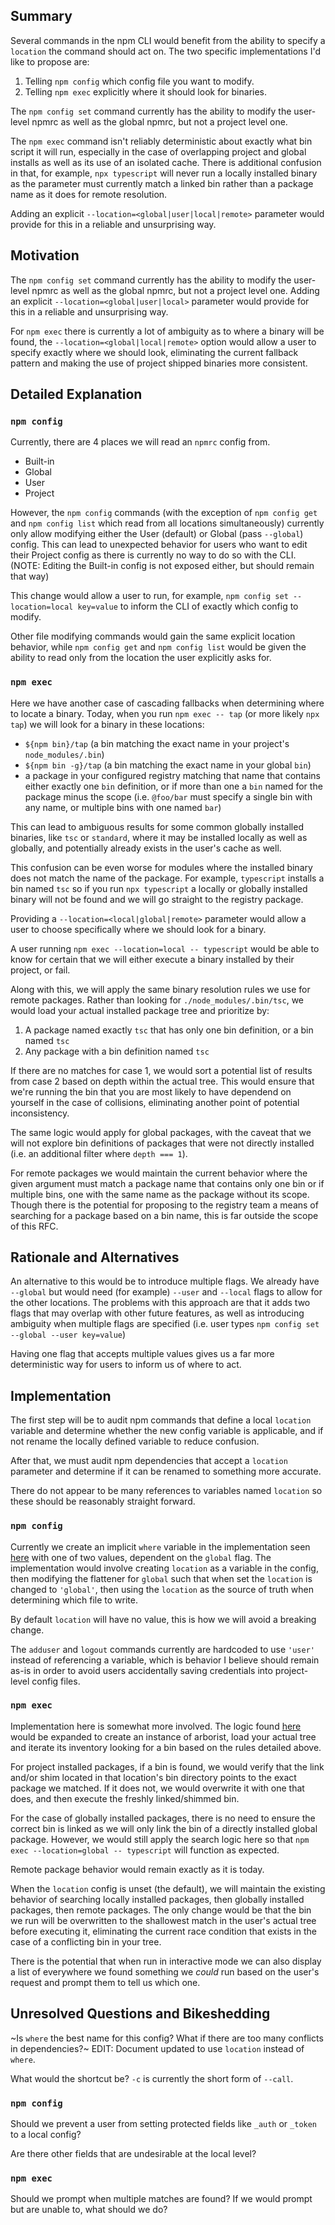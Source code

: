 ## Summary

Several commands in the npm CLI would benefit from the ability to specify a `location` the command should act on. The two specific implementations I'd like to propose are:
1. Telling `npm config` which config file you want to modify.
2. Telling `npm exec` explicitly where it should look for binaries.

The `npm config set` command currently has the ability to modify the user-level npmrc as well as the global npmrc, but not a project level one.

The `npm exec` command isn't reliably deterministic about exactly what bin script it will run, especially in the case of overlapping project and global installs as well as its use of an isolated cache. There is additional confusion in that, for example, `npx typescript` will never run a locally installed binary as the parameter must currently match a linked bin rather than a package name as it does for remote resolution.

Adding an explicit `--location=<global|user|local|remote>` parameter would provide for this in a reliable and unsurprising way.

## Motivation

The `npm config set` command currently has the ability to modify the user-level npmrc as well as the global npmrc, but not a project level one. Adding an explicit `--location=<global|user|local>` parameter would provide for this in a reliable and unsurprising way.

For `npm exec` there is currently a lot of ambiguity as to where a binary will be found, the `--location=<global|local|remote>` option would allow a user to specify exactly where we should look, eliminating the current fallback pattern and making the use of project shipped binaries more consistent.

## Detailed Explanation

### `npm config`

Currently, there are 4 places we will read an `npmrc` config from.

- Built-in
- Global
- User
- Project

However, the `npm config` commands (with the exception of `npm config get` and `npm config list` which read from all locations simultaneously) currently only allow modifying either the User (default) or Global (pass `--global`) config. This can lead to unexpected behavior for users who want to edit their Project config as there is currently no way to do so with the CLI. (NOTE: Editing the Built-in config is not exposed either, but should remain that way)

This change would allow a user to run, for example, `npm config set --location=local key=value` to inform the CLI of exactly which config to modify.

Other file modifying commands would gain the same explicit location behavior, while `npm config get` and `npm config list` would be given the ability to read only from the location the user explicitly asks for.

### `npm exec`

Here we have another case of cascading fallbacks when determining where to locate a binary. Today, when you run `npm exec -- tap` (or more likely `npx tap`) we will look for a binary in these locations:

- `${npm bin}/tap` (a bin matching the exact name in your project's `node_modules/.bin`)
- `${npm bin -g}/tap` (a bin matching the exact name in your global `bin`)
- a package in your configured registry matching that name that contains either exactly one `bin` definition, or if more than one a `bin` named for the package minus the scope (i.e. `@foo/bar` must specify a single bin with any name, or multiple bins with one named `bar`)

This can lead to ambiguous results for some common globally installed binaries, like `tsc` or `standard`, where it may be installed locally as well as globally, and potentially already exists in the user's cache as well.

This confusion can be even worse for modules where the installed binary does not match the name of the package. For example, `typescript` installs a bin named `tsc` so if you run `npx typescript` a locally or globally installed binary will not be found and we will go straight to the registry package.

Providing a `--location=<local|global|remote>` parameter would allow a user to choose specifically where we should look for a binary.

A user running `npm exec --location=local -- typescript` would be able to know for certain that we will either execute a binary installed by their project, or fail.

Along with this, we will apply the same binary resolution rules we use for remote packages. Rather than looking for `./node_modules/.bin/tsc`, we would load your actual installed package tree and prioritize by:

1. A package named exactly `tsc` that has only one bin definition, or a bin named `tsc`
2. Any package with a bin definition named `tsc`

If there are no matches for case 1, we would sort a potential list of results from case 2 based on depth within the actual tree. This would ensure that we're running the bin that you are most likely to have dependend on yourself in the case of collisions, eliminating another point of potential inconsistency.

The same logic would apply for global packages, with the caveat that we will not explore bin definitions of packages that were not directly installed (i.e. an additional filter where `depth === 1`).

For remote packages we would maintain the current behavior where the given argument must match a package name that contains only one bin or if multiple bins, one with the same name as the package without its scope. Though there is the potential for proposing to the registry team a means of searching for a package based on a bin name, this is far outside the scope of this RFC.

## Rationale and Alternatives

An alternative to this would be to introduce multiple flags. We already have `--global` but would need (for example) `--user` and `--local` flags to allow for the other locations.
The problems with this approach are that it adds two flags that may overlap with other future features, as well as introducing ambiguity when multiple flags are specified (i.e. user types `npm config set --global --user key=value`)

Having one flag that accepts multiple values gives us a far more deterministic way for users to inform us of where to act.

## Implementation

The first step will be to audit npm commands that define a local `location` variable and determine whether the new config variable is applicable, and if not rename the locally defined variable to reduce confusion.

After that, we must audit npm dependencies that accept a `location` parameter and determine if it can be renamed to something more accurate.

There do not appear to be many references to variables named `location` so these should be reasonably straight forward.

### `npm config`

Currently we create an implicit `where` variable in the implementation seen [here](https://github.com/npm/cli/blob/8806015fdd025f73ccf4001472370eafd3c5a856/lib/config.js#L122) with one of two values, dependent on the `global` flag. The implementation would involve creating `location` as a variable in the config, then modifying the flattener for `global` such that when set the `location` is changed to `'global'`, then using the `location` as the source of truth when determining which file to write.

By default `location` will have no value, this is how we will avoid a breaking change.

The `adduser` and `logout` commands currently are hardcoded to use `'user'` instead of referencing a variable, which is behavior I believe should remain as-is in order to avoid users accidentally saving credentials into project-level config files.

### `npm exec`

Implementation here is somewhat more involved. The logic found [here](https://github.com/npm/cli/blob/8806015fdd025f73ccf4001472370eafd3c5a856/lib/exec.js#L99-L117) would be expanded to create an instance of arborist, load your actual tree and iterate its inventory looking for a bin based on the rules detailed above.

For project installed packages, if a bin is found, we would verify that the link and/or shim located in that location's bin directory points to the exact package we matched. If it does not, we would overwrite it with one that does, and then execute the freshly linked/shimmed bin.

For the case of globally installed packages, there is no need to ensure the correct bin is linked as we will only link the bin of a directly installed global package. However, we would still apply the search logic here so that `npm exec --location=global -- typescript` will function as expected.

Remote package behavior would remain exactly as it is today.

When the `location` config is unset (the default), we will maintain the existing behavior of searching locally installed packages, then globally installed packages, then remote packages. The only change would be that the bin we run will be overwritten to the shallowest match in the user's actual tree before executing it, eliminating the current race condition that exists in the case of a conflicting bin in your tree.

There is the potential that when run in interactive mode we can also display a list of everywhere we found something we _could_ run based on the user's request and prompt them to tell us which one.

## Unresolved Questions and Bikeshedding

~Is `where` the best name for this config? What if there are too many conflicts in dependencies?~ EDIT: Document updated to use `location` instead of `where`.

What would the shortcut be? `-c` is currently the short form of `--call`.

### `npm config`

Should we prevent a user from setting protected fields like `_auth` or `_token` to a local config?

Are there other fields that are undesirable at the local level?

### `npm exec`

Should we prompt when multiple matches are found? If we would prompt but are unable to, what should we do?
